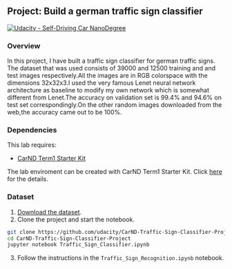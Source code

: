 ## Project: Build a german traffic sign classifier
[![Udacity - Self-Driving Car NanoDegree](https://s3.amazonaws.com/udacity-sdc/github/shield-carnd.svg)](http://www.udacity.com/drive)
### Overview

In this project, I have built a traffic sign classifier for german traffic signs. The dataset that was used consists of 39000 and 12500 training and and test images respectively.All the images are in RGB colorspace with the dimensions 32x32x3.I used the very famous Lenet neural network architecture as baseline to modify my own network which is somewhat different from Lenet.The accuracy on validation set is 99.4% and 94.6% on test set correspondingly.On the other random images downloaded from the web,the accuracy came out to be 100%.

### Dependencies
This lab requires:

* [CarND Term1 Starter Kit](https://github.com/udacity/CarND-Term1-Starter-Kit)

The lab enviroment can be created with CarND Term1 Starter Kit. Click [here](https://github.com/udacity/CarND-Term1-Starter-Kit/blob/master/README.md) for the details.

### Dataset

1. [Download the dataset](https://d17h27t6h515a5.cloudfront.net/topher/2017/February/5898cd6f_traffic-signs-data/traffic-signs-data.zip).
2. Clone the project and start the notebook.
```sh
git clone https://github.com/udacity/CarND-Traffic-Sign-Classifier-Project
cd CarND-Traffic-Sign-Classifier-Project
jupyter notebook Traffic_Sign_Classifier.ipynb
```
3. Follow the instructions in the `Traffic_Sign_Recognition.ipynb` notebook.
